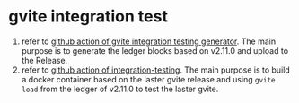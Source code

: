 # gvite integration test
1. refer to [github action of gvite integration testing generator]("https://github.com/vitelabs/go-vite-nightly/blob/master/.github/workflows/govite-integration-testing-generator.yml"). The main purpose is to generate the ledger blocks based on v2.11.0 and upload to the Release.
2. refer to [github action of integration-testing]("https://github.com/vitelabs/go-vite-nightly/blob/master/.github/workflows/govite-integration-testing.yml"). The main purpose is to build a docker container based on the laster gvite release and using `gvite load` from the ledger of v2.11.0 to test the laster gvite.